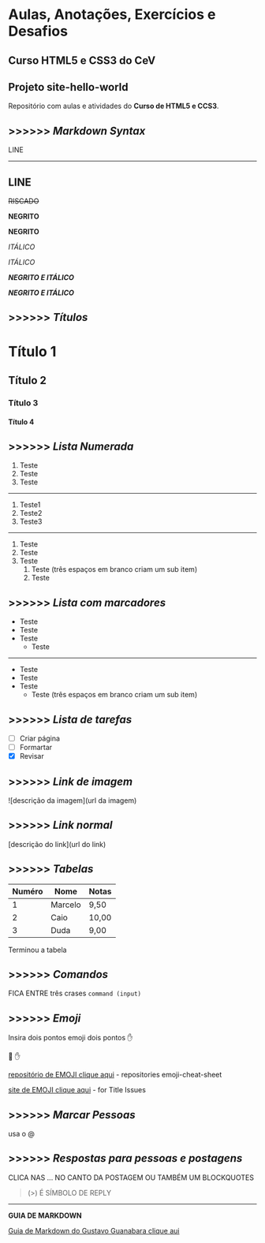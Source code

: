 # Aulas, Anotações, Exercícios e Desafios
## Curso HTML5 e CSS3 do CeV
## Projeto site-hello-world

Repositório com aulas e atividades do **Curso de HTML5 e CCS3**.

## >>>>>> *Markdown Syntax*

LINE
***

LINE
---

~~RISCADO~~

__NEGRITO__

**NEGRITO**

_ITÁLICO_

*ITÁLICO*

***NEGRITO E ITÁLICO***

___NEGRITO E ITÁLICO___

## >>>>>> *Títulos*

# Título 1

## Título 2

### Título 3

#### Título 4

## >>>>>> *Lista Numerada*

1. Teste
2. Teste
3. Teste
***
1. Teste1
1. Teste2
1. Teste3
***
1. Teste
1. Teste
1. Teste
   1. Teste (três espaços em branco criam um sub item)
   1. Teste

## >>>>>> *Lista com marcadores*

* Teste
* Teste
* Teste
   * Teste
***
- Teste
- Teste
- Teste
   - Teste (três espaços em branco criam um sub item)

## >>>>>> *Lista de tarefas*

- [ ] Criar página
- [ ] Formartar
- [x] Revisar

## >>>>>> *Link de imagem*

![descrição da imagem](url da imagem)

## >>>>>> *Link normal*

[descrição do link](url do link) 

## >>>>>> *Tabelas*

Numéro | Nome | Notas
---|---|---
1 | Marcelo | 9,50
2 | Caio | 10,00
3 | Duda | 9,00

Terminou a tabela

## >>>>>> *Comandos*

FICA ENTRE três crases ```command (input)```

## >>>>>> *Emoji*

Insira dois pontos emoji dois pontos :hand:

:monkey:
:hand:

[repositório de EMOJI clique aqui](https://github.com/ikatyang/emoji-cheat-sheet) - repositories emoji-cheat-sheet

[site de EMOJI clique aqui](https://emojipedia.org) - for Title Issues

## >>>>>> *Marcar Pessoas*

usa o @

## >>>>>> *Respostas para pessoas e postagens*

CLICA NAS ... NO CANTO DA POSTAGEM OU TAMBÉM UM BLOCKQUOTES

> (>) É SÍMBOLO DE REPLY

---

**GUIA DE MARKDOWN**

[Guia de Markdown do Gustavo Guanabara clique aui](https://github.com/gustavoguanabara/git-github/blob/master/manuais-PDF/guia-markdown.pdf)
